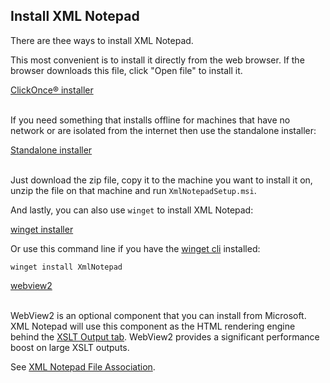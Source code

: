 ## Install XML Notepad

There are thee ways to install XML Notepad.

This most convenient is to install it directly from the web browser.  If the browser downloads this
file, click "Open file" to install it.

<div>
<a href="https://lovettsoftwarestorage.blob.core.windows.net/downloads/XmlNotepad/XmlNotepad.application" class="btn btn-primary mt-20 mr-30" target="_blank">ClickOnce® installer</a>
<br/>
<br/>
</div>

If you need something that installs offline for machines that have no network or are isolated from
the internet then use the standalone installer:

<div>
<a href="https://lovettsoftwarestorage.blob.core.windows.net/downloads/XmlNotepad/XmlNotepadSetup.zip" class="btn btn-primary mt-20 mr-30" target="_blank">Standalone installer</a>
<br/>
<br/>
</div>

Just download the zip file, copy it to the machine you want to install it on, unzip the file on that
machine and run `XmlNotepadSetup.msi`.

And lastly, you can also use `winget` to install XML Notepad:

<a href="https://winget.run/pkg/Microsoft/XMLNotepad" class="btn btn-primary mt-20 mr-30" target="_blank">winget installer</a>

Or use this command line if you have the [winget cli](https://github.com/microsoft/winget-cli) installed:

```shell
winget install XmlNotepad
```

<div>
<a href="https://docs.microsoft.com/en-us/DeployOffice/webview2-install" class="btn btn-primary mt-20 mr-30" target="_blank"> webview2</a>
<br/>
<br/>
</div>

WebView2 is an optional component that you can install from Microsoft. XML Notepad will use this component as the HTML rendering engine
behind the [XSLT Output tab](help/xslt.md).  WebView2 provides a
significant performance boost on large XSLT outputs.

See [XML Notepad File Association](help/fileassociation.md).